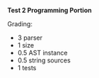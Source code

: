 **Test 2 Programming Portion**

Grading:
- 3 parser
- 1 size
- 0.5 AST instance
- 0.5 string sources
- 1 tests
